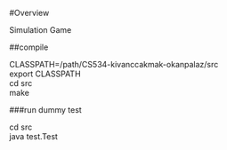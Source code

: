 #Overview

Simulation Game

##compile

CLASSPATH=/path/CS534-kivanccakmak-okanpalaz/src  
export CLASSPATH   
cd src   
make   

###run dummy test

cd src   
java test.Test   




